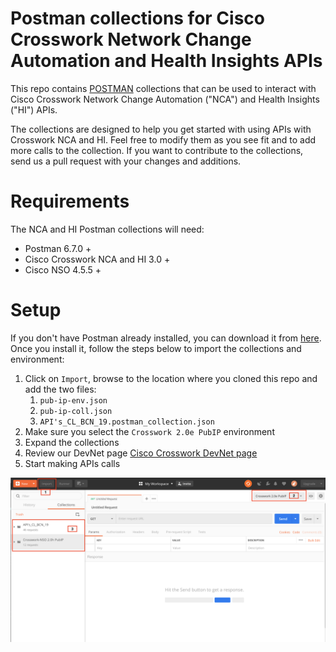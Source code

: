 # Postman collections for Cisco Crosswork Network Change Automation and Health Insights APIs

This repo contains [POSTMAN](https://getpostman.com) collections that can be used to interact with Cisco Crosswork Network Change Automation ("NCA") and Health Insights ("HI") APIs.

The collections are designed to help you get started with using APIs with Crosswork NCA and HI. Feel free to modify them as you see fit and to add more calls to the collection. If you want to contribute to the collections, send us a pull request with your changes and additions.

# Requirements

The NCA and HI Postman collections will need:
* Postman 6.7.0 +
* Cisco Crosswork NCA and HI 3.0 +  
* Cisco NSO 4.5.5 + 

# Setup 

If you don't have Postman already installed, you can download it from [here](https://getpostman.com). Once you install it, follow the steps below to import the collections and environment:


1. Click on `Import`, browse to the location where you cloned this repo and add the two files:
    1. `pub-ip-env.json`
    2. `pub-ip-coll.json`
    3. `API's_CL_BCN_19.postman_collection.json`
2. Make sure you select the `Crosswork 2.0e PubIP` environment
3. Expand the collections
4. Review our DevNet page [Cisco Crosswork DevNet page](https://developer.cisco.com/)
5. Start making APIs calls



![screenshot](./ScreenShotPostman.png)





